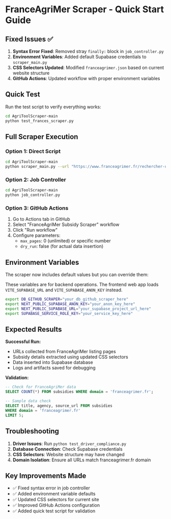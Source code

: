 # FranceAgriMer Scraper - Quick Start Guide

## Fixed Issues ✅

1. **Syntax Error Fixed**: Removed stray `finally:` block in `job_controller.py`
2. **Environment Variables**: Added default Supabase credentials to `scraper_main.py`
3. **CSS Selectors Updated**: Modified `franceagrimer.json` based on current website structure
4. **GitHub Actions**: Updated workflow with proper environment variables

## Quick Test

Run the test script to verify everything works:

```bash
cd AgriToolScraper-main
python test_frances_scraper.py
```

## Full Scraper Execution

### Option 1: Direct Script
```bash
cd AgriToolScraper-main
python scraper_main.py --url "https://www.franceagrimer.fr/rechercher-une-aide" --max-pages 2
```

### Option 2: Job Controller
```bash
cd AgriToolScraper-main
python job_controller.py
```

### Option 3: GitHub Actions
1. Go to Actions tab in GitHub
2. Select "FranceAgriMer Subsidy Scraper" workflow  
3. Click "Run workflow"
4. Configure parameters:
   - `max_pages`: 0 (unlimited) or specific number
   - `dry_run`: false (for actual data insertion)

## Environment Variables

The scraper now includes default values but you can override them:

These variables are for backend operations. The frontend web app loads
`VITE_SUPABASE_URL` and `VITE_SUPABASE_ANON_KEY` instead.

```bash
export DB_GITHUB_SCRAPER="your_db_github_scraper_here"
export NEXT_PUBLIC_SUPABASE_ANON_KEY="your_anon_key_here"
export NEXT_PUBLIC_SUPABASE_URL="your_supabase_project_url_here"
export SUPABASE_SERVICE_ROLE_KEY="your_service_key_here"
```

## Expected Results

**Successful Run:**
- URLs collected from FranceAgriMer listing pages
- Subsidy details extracted using updated CSS selectors
- Data inserted into Supabase database
- Logs and artifacts saved for debugging

**Validation:**
```sql
-- Check for FranceAgriMer data
SELECT COUNT(*) FROM subsidies WHERE domain = 'franceagrimer.fr';

-- Sample data check
SELECT title, agency, source_url FROM subsidies 
WHERE domain = 'franceagrimer.fr' 
LIMIT 5;
```

## Troubleshooting

1. **Driver Issues**: Run `python test_driver_compliance.py`
2. **Database Connection**: Check Supabase credentials
3. **CSS Selectors**: Website structure may have changed
4. **Domain Isolation**: Ensure all URLs match franceagrimer.fr domain

## Key Improvements Made

- ✅ Fixed syntax error in job controller
- ✅ Added environment variable defaults
- ✅ Updated CSS selectors for current site
- ✅ Improved GitHub Actions configuration
- ✅ Added quick test script for validation